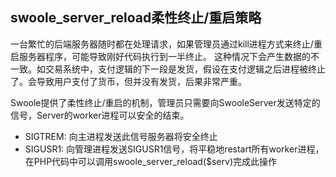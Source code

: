 swoole_server_reload柔性终止/重启策略
-----
一台繁忙的后端服务器随时都在处理请求，如果管理员通过kill进程方式来终止/重启服务器程序，可能导致刚好代码执行到一半终止。
这种情况下会产生数据的不一致。如交易系统中，支付逻辑的下一段是发货，假设在支付逻辑之后进程被终止了。会导致用户支付了货币，但并没有发货，后果非常严重。

Swoole提供了柔性终止/重启的机制，管理员只需要向SwooleServer发送特定的信号，Server的worker进程可以安全的结束。

* SIGTREM: 向主进程发送此信号服务器将安全终止
* SIGUSR1: 向管理进程发送SIGUSR1信号，将平稳地restart所有worker进程，在PHP代码中可以调用swoole_server_reload($serv)完成此操作
